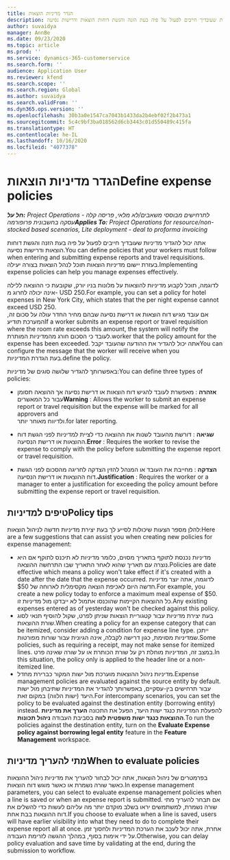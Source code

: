 ```yaml
---
title: הגדר מדיניות הוצאות
description: אתה יכול להגדיר מדיניות הוצאות שעובדיך חייבים לפעול על פיה בעת הזנה והגשת דוחות הוצאות ודרישות נסיעה.
author: suvaidya
manager: AnnBe
ms.date: 09/23/2020
ms.topic: article
ms.prod: ''
ms.service: dynamics-365-customerservice
ms.search.form: ''
audience: Application User
ms.reviewer: kfend
ms.search.scope: ''
ms.search.region: Global
ms.author: suvaidya
ms.search.validFrom: ''
ms.dyn365.ops.version: ''
ms.openlocfilehash: 30b3a0e1547ca7043b1433da2b4ebf02f2b473a1
ms.sourcegitcommit: 5c4c9bf3ba018562d6cb3443c01d550489c415fa
ms.translationtype: HT
ms.contentlocale: he-IL
ms.lasthandoff: 10/16/2020
ms.locfileid: "4077378"
---
```

# <a name="define-expense-policies"></a><span data-ttu-id="b055e-103">הגדר מדיניות הוצאות</span><span class="sxs-lookup"><span data-stu-id="b055e-103">Define expense policies</span></span>

<span data-ttu-id="b055e-104">_**חל על:** Project Operations לתרחישים מבוססי משאבים/לא מלאי, פריסה קלה - עסקה בחשבונית פרופורמה_</span><span class="sxs-lookup"><span data-stu-id="b055e-104">_**Applies To:** Project Operations for resource/non-stocked based scenarios, Lite deployment - deal to proforma invoicing_</span></span>

<span data-ttu-id="b055e-105">אתה יכול להגדיר מדיניות שעובדיך חייבים לפעול על פיה בעת הזנה והגשת דוחות הוצאות ודרישות נסיעה.</span><span class="sxs-lookup"><span data-stu-id="b055e-105">You can define policies that your workers must follow when entering and submitting expense reports and travel requisitions.</span></span>         
<span data-ttu-id="b055e-106">בעזרת יישום מדיניות הוצאות תוכל לנהל הוצאות בצורה יעילה.</span><span class="sxs-lookup"><span data-stu-id="b055e-106">Implementing expense policies can help you manage expenses effectively.</span></span>         

<span data-ttu-id="b055e-107">לדוגמה, תוכל לקבוע מדיניות להוצאות על מלונות בניו יורק, שקובעת כי ההוצאה ללילה אינה יכולה לחרוג מ- USD 250.</span><span class="sxs-lookup"><span data-stu-id="b055e-107">For example, you can set a policy for hotel expenses in New York City, which states that the per night expense cannot exceed USD 250.</span></span>       
<span data-ttu-id="b055e-108">אם עובד מגיש דוח הוצאות או דרישת נסיעה שבהם מחיר החדר עולה על סכום זה, המערכת תודיע</span><span class="sxs-lookup"><span data-stu-id="b055e-108">If a worker submits an expense report or travel requisition where the room rate exceeds this amount, the system will notify the</span></span>         
<span data-ttu-id="b055e-109">לעובד כי הסכום חורג מהמדיניות המותרת.</span><span class="sxs-lookup"><span data-stu-id="b055e-109">worker that the policy amount for the expense has been exceeded.</span></span> <span data-ttu-id="b055e-110">אתה יכול להגדיר את ההודעה שהעובד יקבל</span><span class="sxs-lookup"><span data-stu-id="b055e-110">You can configure the message that the worker will receive when you</span></span>        
<span data-ttu-id="b055e-111">בעת הגדרת המדיניות.</span><span class="sxs-lookup"><span data-stu-id="b055e-111">define the policy.</span></span>      
        
<span data-ttu-id="b055e-112">באפשרותך להגדיר שלושה סוגים של מדיניות:</span><span class="sxs-lookup"><span data-stu-id="b055e-112">You can define three types of policies:</span></span>         
        
- <span data-ttu-id="b055e-113">**אזהרה** : מאפשרת לעובד להגיש דוח הוצאות או דרישת נסיעה אך ההוצאה תסומן עבור כל המאשרים</span><span class="sxs-lookup"><span data-stu-id="b055e-113">**Warning** : Allows the worker to submit an expense report or travel requisition but the expense will be marked for all approvers and</span></span>         
  <span data-ttu-id="b055e-114">ולדיווח מאוחר יותר.</span><span class="sxs-lookup"><span data-stu-id="b055e-114">for later reporting.</span></span>        

- <span data-ttu-id="b055e-115">**שגיאה** : דורשת מהעובד לשנות את ההוצאה כדי לציית למדיניות לפני הגשת דוח ההוצאות או דרישת הנסיעה.</span><span class="sxs-lookup"><span data-stu-id="b055e-115">**Error** : Requires the worker to revise the expense to comply with the policy before submitting the expense report or travel requisition.</span></span>        
 
 - <span data-ttu-id="b055e-116">**הצדקה** : מחייבת את העובד או המנהל להזין הצדקה לחריגה מהסכום לפני הגשת דוח ההוצאות או דרישת הנסיעה.</span><span class="sxs-lookup"><span data-stu-id="b055e-116">**Justification** : Requires the worker or a manager to enter a justification for exceeding the policy amount before submitting the expense report or travel requisition.</span></span>        

## <a name="policy-tips"></a><span data-ttu-id="b055e-117">טיפים למדיניות</span><span class="sxs-lookup"><span data-stu-id="b055e-117">Policy tips</span></span>
<span data-ttu-id="b055e-118">להלן מספר הצעות שיכולות לסייע לך בעת יצירת מדיניות חדשה לניהול הוצאות:</span><span class="sxs-lookup"><span data-stu-id="b055e-118">Here are a few suggestions that can assist you when creating new policies for expense management:</span></span> 

- <span data-ttu-id="b055e-119">מדיניות נכנסת לתוקף בתאריך מסוים, כלומר מדיניות לא תיכנס לתוקף אם היא נוצרה עם תאריך שהוא לאחר התאריך שבו התרחשה ההוצאה.</span><span class="sxs-lookup"><span data-stu-id="b055e-119">Policies are date effective which means a policy won't take effect if it's created with a date after the date that the expense occurred.</span></span> <span data-ttu-id="b055e-120">לדוגמה, אתה יוצר מדיניות חדשה היום לאכיפת הוצאה מקסימלית לארוחה של $50.</span><span class="sxs-lookup"><span data-stu-id="b055e-120">For example, you create a new policy today to enforce a maximum meal expense of $50.</span></span> <span data-ttu-id="b055e-121">כל ההוצאות הקיימות שהוכנסו אתמול לא ייבדקו מול מדיניות זו.</span><span class="sxs-lookup"><span data-stu-id="b055e-121">Any existing expenses entered as of yesterday won't be checked against this policy.</span></span>
- <span data-ttu-id="b055e-122">בעת יצירת מדיניות עבור קטגוריית הוצאות שניתן לפרט, שקול להוסיף תנאי לסוג שורת ההוצאות.</span><span class="sxs-lookup"><span data-stu-id="b055e-122">When creating a policy for an expense category that can be itemized, consider adding a condition for expense line type.</span></span> <span data-ttu-id="b055e-123">ייתכן שמדיניות מסוימת, כגון דרישה לקבלה, אינה הגיונית עבור שורות מפורטות.</span><span class="sxs-lookup"><span data-stu-id="b055e-123">Some policies, such as requiring a receipt, may not make sense for itemized lines.</span></span> <span data-ttu-id="b055e-124">במצב זה, המדיניות מוחלת רק על שורת הכותרת או על שורה שאינה פרט.</span><span class="sxs-lookup"><span data-stu-id="b055e-124">In this situation, the policy only is applied to the header line or a non-itemized line.</span></span> 
- <span data-ttu-id="b055e-125">מדיניות ניהול ההוצאות מוערכת מול ישות המקור כברירת מחדל.</span><span class="sxs-lookup"><span data-stu-id="b055e-125">Expense management policies are evaluated against the source entity by default.</span></span> <span data-ttu-id="b055e-126">עבור תרחישים בין-עסקיים, באפשרותך להגדיר את המדיניות שתיבחן מול ישות היעד (ישות הלווה) במקום זאת.</span><span class="sxs-lookup"><span data-stu-id="b055e-126">For intercompany scenarios, you can set the policy to be evaluated against the destination entity (borrowing entity) instead.</span></span> <span data-ttu-id="b055e-127">להפעלת המדיניות כנגד ישות היעד, הפעל את התכונה **הערך את מדיניות ההוצאות כנגד ישות משפטית לווה** בסביבת העבודה **ניהול תכונות**.</span><span class="sxs-lookup"><span data-stu-id="b055e-127">To run the policies against the destination entity, turn on the **Evaluate Expense policy against borrowing legal entity** feature in the **Feature Management** workspace.</span></span>

## <a name="when-to-evaluate-policies"></a><span data-ttu-id="b055e-128">מתי להעריך מדיניות</span><span class="sxs-lookup"><span data-stu-id="b055e-128">When to evaluate policies</span></span>

<span data-ttu-id="b055e-129">בפרמטרים של ניהול הוצאות, אתה יכול לבחור להעריך את מדיניות ניהול ההוצאות כאשר שורה נשמרת או כאשר מוגש דוח הוצאות.</span><span class="sxs-lookup"><span data-stu-id="b055e-129">In expense management parameters, you can select to evaluate expense management policies when a line is saved or when an expense report is submitted.</span></span> <span data-ttu-id="b055e-130">אם תבחר להעריך מתי שורה נשמרת, למשתמשים יראו בשלב מוקדם יותר מה עליהם לעשות כדי להשלים את דוח ההוצאות בבת אחת.</span><span class="sxs-lookup"><span data-stu-id="b055e-130">If you choose to evaluate when a line is saved, users will have earlier visibility into what they need to do to complete their expense report all at once.</span></span> <span data-ttu-id="b055e-131">אחרת, אתה יכול לעכב את הערכת המדיניות ולחסוך זמן על ידי אימות בסוף, במהלך ההגשה לזרימת העבודה.</span><span class="sxs-lookup"><span data-stu-id="b055e-131">Otherwise, you can delay policy evaluation and save time by validating at the end, during the submission to workflow.</span></span>
